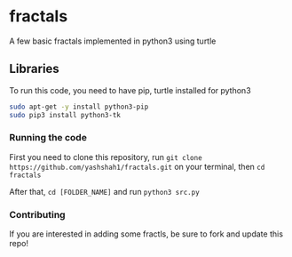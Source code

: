 # fractals
A few basic fractals implemented in python3 using turtle

## Libraries
To run this code, you need to have pip, turtle installed for python3
```bash
sudo apt-get -y install python3-pip
sudo pip3 install python3-tk
```

### Running the code
First you need to clone this repository, run `git clone https://github.com/yashshah1/fractals.git` on your terminal, then `cd fractals`

After that, `cd [FOLDER_NAME]` and run `python3 src.py`



### Contributing
If you are interested in adding some fractls, be sure to fork and update this repo!
